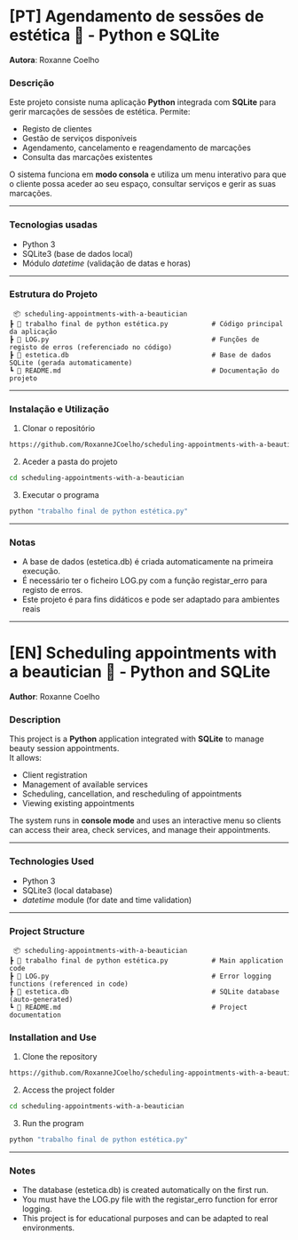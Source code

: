 # [PT] Agendamento de sessões de estética 💅 - Python e SQLite
**Autora**: Roxanne Coelho

### Descrição
Este projeto consiste numa aplicação **Python** integrada com **SQLite** para gerir marcações de sessões de estética.
Permite:
- Registo de clientes
- Gestão de serviços disponíveis
- Agendamento, cancelamento e reagendamento de marcações
- Consulta das marcações existentes

O sistema funciona em **modo consola** e utiliza um menu interativo para que o cliente possa aceder ao seu espaço, consultar serviços e gerir as suas marcações.

---

### Tecnologias usadas
- Python 3
- SQLite3 (base de dados local)
- Módulo *datetime* (validação de datas e horas)

---

### Estrutura do Projeto
```plaintext
 📦 scheduling-appointments-with-a-beautician
┣ 📜 trabalho final de python estética.py           # Código principal da aplicação
┣ 📜 LOG.py                                         # Funções de registo de erros (referenciado no código)
┣ 📜 estetica.db                                    # Base de dados SQLite (gerada automaticamente)
┗ 📜 README.md                                      # Documentação do projeto
```

---

### Instalação e Utilização
1. Clonar o repositório
 ```bash
https://github.com/RoxanneJCoelho/scheduling-appointments-with-a-beautician.git                                
```

2. Aceder a pasta do projeto
  ```bash
cd scheduling-appointments-with-a-beautician                              
```
   
3. Executar o programa
  ```bash
python "trabalho final de python estética.py"                         
```

---

### Notas
- A base de dados (estetica.db) é criada automaticamente na primeira execução.
- É necessário ter o ficheiro LOG.py com a função registar_erro para registo de erros.
- Este projeto é para fins didáticos e pode ser adaptado para ambientes reais

---
# [EN] Scheduling appointments with a beautician 💅 - Python and SQLite  
**Author**: Roxanne Coelho  

### Description  
This project is a **Python** application integrated with **SQLite** to manage beauty session appointments.  
It allows:  
- Client registration  
- Management of available services  
- Scheduling, cancellation, and rescheduling of appointments  
- Viewing existing appointments  

The system runs in **console mode** and uses an interactive menu so clients can access their area, check services, and manage their appointments.  

---  

### Technologies Used  
- Python 3  
- SQLite3 (local database)  
- *datetime* module (for date and time validation)  

---  

### Project Structure  
```plaintext
 📦 scheduling-appointments-with-a-beautician
┣ 📜 trabalho final de python estética.py           # Main application code
┣ 📜 LOG.py                                         # Error logging functions (referenced in code)
┣ 📜 estetica.db                                    # SQLite database (auto-generated)
┗ 📜 README.md                                      # Project documentation
```

### Installation and Use
1. Clone the repository
```bash
https://github.com/RoxanneJCoelho/scheduling-appointments-with-a-beautician.git
```

2. Access the project folder
```bash
cd scheduling-appointments-with-a-beautician
```

3. Run the program
```bash
python "trabalho final de python estética.py"
```

---

### Notes
- The database (estetica.db) is created automatically on the first run.
- You must have the LOG.py file with the registar_erro function for error logging.
- This project is for educational purposes and can be adapted to real environments.
